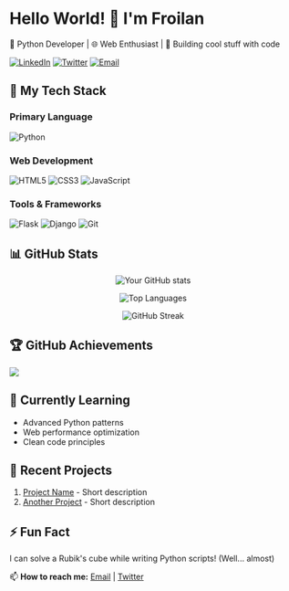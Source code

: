 # Hello World! 👋 I'm Froilan

🐍 Python Developer | 🌐 Web Enthusiast | 🚀 Building cool stuff with code

[![LinkedIn]([https://img.shields.io/badge/LinkedIn-0077B5?style=flat&logo=linkedin&logoColor=white)](https://www.linkedin.com/in/yourprofile](https://www.linkedin.com/in/froillan-kim-b-edem-5b591b252/))
[![Twitter](https://img.shields.io/badge/Twitter-1DA1F2?style=flat&logo=twitter&logoColor=white)](https://twitter.com/yourhandle)
[![Email](https://img.shields.io/badge/Email-D14836?style=flat&logo=gmail&logoColor=white)](mailto:youremail@example.com)

## 🔧 My Tech Stack

### Primary Language
![Python](https://img.shields.io/badge/Python-3776AB?style=for-the-badge&logo=python&logoColor=white)

### Web Development
![HTML5](https://img.shields.io/badge/HTML5-E34F26?style=for-the-badge&logo=html5&logoColor=white)
![CSS3](https://img.shields.io/badge/CSS3-1572B6?style=for-the-badge&logo=css3&logoColor=white)
![JavaScript](https://img.shields.io/badge/JavaScript-F7DF1E?style=for-the-badge&logo=javascript&logoColor=black)

### Tools & Frameworks
![Flask](https://img.shields.io/badge/Flask-000000?style=for-the-badge&logo=flask&logoColor=white)
![Django](https://img.shields.io/badge/Django-092E20?style=for-the-badge&logo=django&logoColor=white)
![Git](https://img.shields.io/badge/Git-F05032?style=for-the-badge&logo=git&logoColor=white)

## 📊 GitHub Stats

<div align="center">
  
![Your GitHub stats](https://github-readme-stats.vercel.app/api?username=Froillan123&show_icons=true&theme=radical&hide_border=true&count_private=true)

![Top Languages](https://github-readme-stats.vercel.app/api/top-langs/?username=Froillan123&layout=compact&theme=radical&hide_border=true&langs_count=6)

![GitHub Streak](https://github-readme-streak-stats.herokuapp.com/?user=Froillan123&theme=radical&hide_border=true)

</div>

## 🏆 GitHub Achievements

![](https://github-profile-trophy.vercel.app/?username=Froillan123&theme=radical&no-frame=true&no-bg=true&margin-w=15&row=2&column=4)

## 🌱 Currently Learning
- Advanced Python patterns
- Web performance optimization
- Clean code principles

## 💼 Recent Projects
1. [Project Name](https://github.com/Froillan123/repo) - Short description
2. [Another Project](https://github.com/Froillan123/repo) - Short description

## ⚡ Fun Fact
I can solve a Rubik's cube while writing Python scripts! (Well... almost)

📫 **How to reach me:** [Email](mailto:youremail@example.com) | [Twitter](https://twitter.com/yourhandle)
